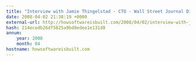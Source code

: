 ```yaml
---
title: "Interview with Jamie Thingelstad - CTO - Wall Street Journal Digital Network"
date: 2008-04-02 21:38:19 +0000
external-url: http://howsoftwareisbuilt.com/2008/04/02/interview-with-jamie-thingelstad-cto-wall-street-journal-digital-network/
hash: 214ecedb26df5825a9bd8edee1e131d8
annum:
    year: 2008
    month: 04
hostname: howsoftwareisbuilt.com
---
```



